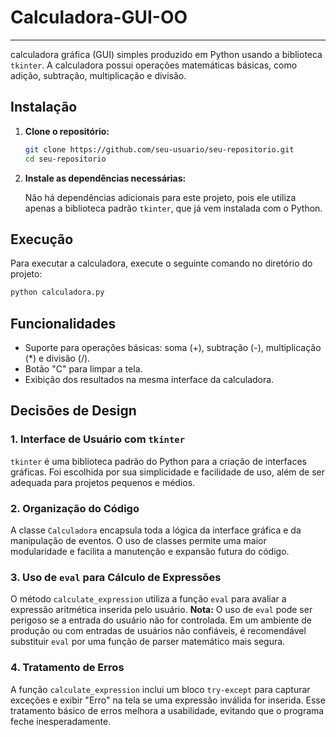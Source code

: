 # Calculadora-GUI-OO

---

calculadora gráfica (GUI) simples produzido em Python usando a biblioteca `tkinter`. A calculadora possui operações matemáticas básicas, como adição, subtração, multiplicação e divisão.

## Instalação

1. **Clone o repositório:**

   ```bash
   git clone https://github.com/seu-usuario/seu-repositorio.git
   cd seu-repositorio
   ```

2. **Instale as dependências necessárias:**

   Não há dependências adicionais para este projeto, pois ele utiliza apenas a biblioteca padrão `tkinter`, que já vem instalada com o Python.

## Execução

Para executar a calculadora, execute o seguinte comando no diretório do projeto:

```bash
python calculadora.py
```

## Funcionalidades

- Suporte para operações básicas: soma (+), subtração (-), multiplicação (*) e divisão (/).
- Botão "C" para limpar a tela.
- Exibição dos resultados na mesma interface da calculadora.

## Decisões de Design

### 1. Interface de Usuário com `tkinter`

`tkinter` é uma biblioteca padrão do Python para a criação de interfaces gráficas. Foi escolhida por sua simplicidade e facilidade de uso, além de ser adequada para projetos pequenos e médios.

### 2. Organização do Código

A classe `Calculadora` encapsula toda a lógica da interface gráfica e da manipulação de eventos. O uso de classes permite uma maior modularidade e facilita a manutenção e expansão futura do código.

### 3. Uso de `eval` para Cálculo de Expressões

O método `calculate_expression` utiliza a função `eval` para avaliar a expressão aritmética inserida pelo usuário. **Nota:** O uso de `eval` pode ser perigoso se a entrada do usuário não for controlada. Em um ambiente de produção ou com entradas de usuários não confiáveis, é recomendável substituir `eval` por uma função de parser matemático mais segura.

### 4. Tratamento de Erros

A função `calculate_expression` inclui um bloco `try-except` para capturar exceções e exibir "Erro" na tela se uma expressão inválida for inserida. Esse tratamento básico de erros melhora a usabilidade, evitando que o programa feche inesperadamente.
